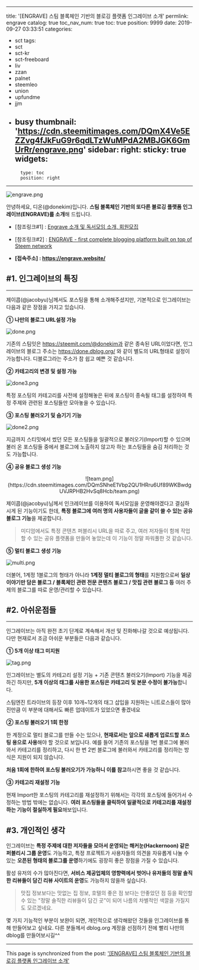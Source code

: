 
---
title: '[ENGRAVE] 스팀 블록체인 기반의 블로깅 플랫폼 인그레이브 소개'
permlink: engrave
catalog: true
toc_nav_num: true
toc: true
position: 9999
date: 2019-09-27 03:33:51
categories:
- sct
tags:
- sct
- sct-kr
- sct-freeboard
- liv
- zzan
- palnet
- steemleo
- union
- upfundme
- jjm
- busy
thumbnail: 'https://cdn.steemitimages.com/DQmX4Ve5EZZvg4fJkFuG9r6qdLTzWuMPdA2MBJGK6GmUrRr/engrave.png'
sidebar:
    right:
        sticky: true
widgets:
    -
        type: toc
        position: right
---


![engrave.png](https://cdn.steemitimages.com/DQmX4Ve5EZZvg4fJkFuG9r6qdLTzWuMPdA2MBJGK6GmUrRr/engrave.png)

안녕하세요, 디온(@donekim)입니다. **스팀 블록체인 기반의 또다른 블로깅 플랫폼 인그레이브(ENGRAVE)를 소개**해 드립니다. 

- [참조링크#1] : [Engrave 소개 및 독서모임 소개, 회원모집
](https://www.steemcoinpan.com/sct/@jacobyu/engrave)

- [참조링크#2] : [ENGRAVE - first complete blogging platform built on top of Steem network](https://blog.engrave.website/engrave-first-complete-blogging-platform-built-on-top-of-steem-network)

- **[접속주소] : https://engrave.website/**

## #1. 인그레이브의 특징
---

제이콥(@jacobyu)님께서도 포스팅을 통해 소개해주셨지만, 기본적으로 인그레이브는 다음과 같은 장점을 가지고 있습니다.

**① 나만의 블로그 URL설정 가능**

![done.png](https://cdn.steemitimages.com/DQmbyau9c3Bi6XpXTFWzTZms4u63iAvJ6ZM2gxNNkiTcGxg/done.png)

기존의 스팀잇은 https://steemit.com/@donekim과 같은 종속된 URL이었다면, 인그레이브의 블로그 주소는 https://done.dblog.org/ 와 같이 별도의 URL형태로 설정이 가능합니다. 디블로그라는 주소가 참 쉽고 예쁜 것 같습니다.

**② 카테고리의 변경 및 설정 가능**

![done3.png](https://cdn.steemitimages.com/DQmYQkCxh25QM2N76mnpgyKWsi9t4tiz844ewB8oAybERKA/done3.png)

특정 포스팅의 카테고리를 사전에 설정해놓은 뒤에 포스팅이 종속될 태그를 설정하여 특정 주제와 관련된 포스팅들만 모아놓을 수 있습니다. 


**③ 포스팅 불러오기 및 숨기기 기능**

![done2.png](https://cdn.steemitimages.com/DQmNM2YMD8yqSdcyHAf7Ycs7aPsM2koiNuMjQ5CnwkQyPpw/done2.png)

지금까지 스티밋에서 썼던 모든 포스팅들을 일괄적으로 불러오기(Import)할 수 있으며 불러 온 포스팅들 중에서 블로그에 노출하지 않고자 하는 포스팅들을 숨김 처리하는 것도 가능합니다.

**④ 공유 블로그 생성 기능**

<center>![team.png](https://cdn.steemitimages.com/DQmSNheE1Vbp2QU1HRru6Uf89WKBwdgUVJRPHB2HvSq8Hcb/team.png)</center>

제이콥(@jacobyu)님께서 인크레이브를 이용하여 독서모임을 운영해야겠다고 결심하시게 된 기능이기도 한데, **특정 블로그에 여러 명의 사용자들이 글을 같이 쓸 수 있는 공유 블로그 기능**을 제공합니다. 

> 미디엄에서도 특정 콘텐츠 퍼블리시 URL을 따로 주고, 여러 저자들이 함께 작업할 수 있는 공유 플랫폼을 만들어 놓았는데 이 기능이 정말 파워풀한 것 같습니다.


**⑤ 멀티 블로그 생성 기능**

![multi.png](https://cdn.steemitimages.com/DQmTPS1PMzsLN1E96neJGDRTeZkHnKdVs6JJHfoXmBkgu8F/multi.png)


더불어, 1계정 1블로그의 형태가 아니라 **1계정 멀티 블로그의 형태**를 지원함으로써 **일상 이야기만 담은 블로그 / 블록체인 관련 전문 콘텐츠 블로그 / 맛집 관련 블로그 등** 여러 주제의 블로그를 따로 운영/관리할 수 있습니다.


## #2. 아쉬운점들
---

인그레이브는 아직 완전 초기 단계로 계속해서 개선 및 진화해나갈 것으로 예상됩니다. 다만 현재로서 조금 아쉬운 부분들은 다음과 같습니다.

**① 5개 이상 태그 미지원**

![tag.png](https://cdn.steemitimages.com/DQmdJpHgCoJ6KNYmY1ahzi16CJV53cuha2hPKzfwMNXBjXf/tag.png)

인그레이브는 별도의 카테고리 설정 기능 + 기존 콘텐츠 불러오기(Import) 기능을 제공하긴 하지만, **5개 이상의 태그를 사용한 포스팅은 카테고리 및 본문 수정이 불가능**합니다. 

스팀엔진 트라이브의 등장 이후 10개~12개의 태그 삽입을 지원하는 니트로스들이 많아진만큼 이 부분에 대해서도 빠른 업데이트가 있었으면 좋겠네요

**② 포스팅 불러오기 1회 한정**

한 계정으로 멀티 블로그를 만들 수는 있으나, **현재로서는 앞으로 새롭게 업로드할 포스팅 용으로 사용**해야 할 것으로 보입니다. 예를 들어 기존의 포스팅을 1번 블로그에 불러와서 카테고리를 정리하고, 다시 한 번 2번 블로그에 불러와서 카테고리를 정리하는 방식은 지원이 되지 않습니다.

**처음 1회에 한하여 포스팅 불러오기가 가능하니 이를 참고**하시면 좋을 것 같습니다.

**③ 카테고리 재설정 기능**

현재 Import한 포스팅의 카테고리를 재설정하기 위해서는 각각의 포스팅에 들어가서 수정하는 방법 밖에는 없습니다. **여러 포스팅들을 클릭하여 일괄적으로 카테고리를 재설정하는 기능이 절실하게 필요**해보입니다. 

## #3. 개인적인 생각

인그레이브는 **특정 주제에 대한 저자들을 모아서 운영되는 해커눈(Hackernoon) 같은 퍼블리시 그룹 운영**도 가능하고, 특정 프로젝트가 사용자들의 의견을 자유롭게 나눌 수 있는 **오픈된 형태의 블로그를 운영**하기에도 굉장히 좋은 장점을 가질 수 있습니다.

활성 유저의 수가 많아진다면, **서비스 제공업체의 영향력에서 벗어나 유저들의 정말 솔직한 리뷰들이 담긴 리뷰 사이트의 운영**도 가능하지 않을까 싶습니다. 

> 맛집 정보보다는 맛없는 집 정보, 호텔의 좋은 점 보다는 안좋았던 점 등을 확인할 수 있는 "정말 솔직한 리뷰들이 담긴 곳"이 되어 나름의 차별적인 색깔을 가질지도 모르겠네요.

몇 가지 기능적인 부분이 보완이 되면, 개인적으로 생각해왔던 것들을 인그레이브를 통해 만들어보고 싶네요. 다른 분들께서 dblog.org 계정을 선점하기 전에 빨리 나만의 dblog를 만들어보시길^^

- - -

This page is synchronized from the post: ['[ENGRAVE] 스팀 블록체인 기반의 블로깅 플랫폼 인그레이브 소개'](https://steemit.com/@donekim/engrave)
